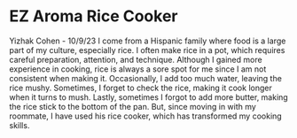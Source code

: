 # EZ Aroma Rice Cooker
Yizhak Cohen - 10/9/23
I come from a Hispanic family where food is a large part of my culture, especially rice. I often make rice in a pot, which requires careful preparation, attention, and technique. Although I gained more experience in cooking, rice is always a sore spot for me since I am not consistent when making it. Occasionally, I add too much water, leaving the rice mushy. Sometimes, I forget to check the rice, making it cook longer when it turns to mush. Lastly, sometimes I forgot to add more butter, making the rice stick to the bottom of the pan. But, since moving in with my roommate, I have used his rice cooker, which has transformed my cooking skills. 
